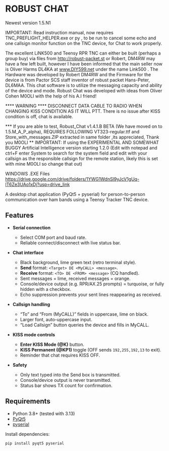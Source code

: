 # ROBUST CHAT 

Newest version 1.5.N1

IMPORTANT: Read instruction manual, now requires TNC_PREFLIGHT_HELPER.exe or py , to be run to cancel some echo and one callsign monitor function on the TNC device, for Chat to work properly.

The excellent LiNK500 and Teensy RPR TNC can either be built (perhaps a group buy) via files from http://robust-packet.st or Robert, DM4RW may have a few left built, however I have been informed that the main seller now is Oliver Harms DL4KA at www.DIY599.net under the name Link500 . The Hardware was developed by Robert DM4RW and the Firmware for the device is from Pactor SCS staff inventor of robust packet Hans-Peter, DL6MAA. This chat software is to utilize the messaging capacity and ability of the device and mode. Robust Chat was developed with ideas from Oliver Cohen M0OLI with the help of his A.I friend! 

**** WARNING **** DISCONNECT DATA CABLE TO RADIO WHEN CHANGING KISS CONDITION AS IT WILL PTT. There is no issue after KISS condition is off, chat is available.

*** If you are able to test, Robust_Chat v1.4.1.B BETA (We have moved on to 1.5.M_A_P_alpha), REQUIRES FOLLOWING VT323-regular.ttf and Store_with_messages.ZIP extracted in same folder ,its appreciated, Thank you M0OLI
** IMPORTANT: If using the EXPERIMENTAL AND SOMEWHAT BUGGY Artificial Intelligence version starting 1.2.0 (Edit with notepad and ctrl+F enter System to search for the system field and edit with your callsign as the responsible callsign for the remote station, likely this is set with mine M0OLI so change that out)

WINDOWS .EXE Files https://drive.google.com/drive/folders/1YWG1WdnSl9yJcV1gUq-lT6Ze3UAo1xDj?usp=drive_link

A desktop chat application (PyQt5 + pyserial) for person-to-person communication over ham bands using a Teensy Tracker TNC device.

## Features

- **Serial connection**  
  - Select COM port and baud rate.  
  - Reliable connect/disconnect with live status bar.  

- **Chat interface**  
  - Black background, lime green text (retro terminal style).  
  - **Send** format: `<Target> DE <MyCALL> <message>`.  
  - **Receive** format: `<TO> DE <FROM> <message>` (CQ handled).  
  - Sent messages = lime, received messages = orange.  
  - Console/device output (e.g. RPR/AX.25 prompts) = turquoise, or fully hidden with a checkbox.  
  - Echo suppression prevents your sent lines reappearing as received.

- **Callsign handling**  
  - “To” and “From (MyCALL)” fields in uppercase, lime on black.  
  - Larger font, auto-uppercase input.  
  - “Load Callsign” button queries the device and fills in MyCALL.  

- **KISS mode controls**  
  - **Enter KISS Mode (@K)** button.  
  - **KISS Permanent (@KP1)** toggle (OFF sends `192,255,192,13` to exit).  
  - Reminder that chat requires KISS OFF.  

- **Safety**  
  - Only text typed into the Send box is transmitted.  
  - Console/device output is never transmitted.  
  - Status bar shows TX count for confirmation.  

## Requirements

- Python 3.8+ (tested with 3.13)
- [PyQt5](https://pypi.org/project/PyQt5/)
- [pyserial](https://pypi.org/project/pyserial/)

Install dependencies:

```bash
pip install pyqt5 pyserial
